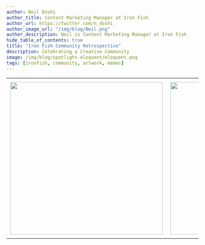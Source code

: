 ```yaml
---
author: Neil Doshi
author_title: Content Marketing Manager at Iron Fish
author_url: https://twitter.com/n_doshi_
author_image_url: "/img/blog/Neil.png"
author_description: Neil is Content Marketing Manager at Iron Fish
hide_table_of_contents: true
title: "Iron Fish Community Retrospective"
description: Celebrating a Creative Community
image: /img/blog/spotlight-eloquent/eloquent.png
tags: [ironfish, community, artwork, memes]
---
```



<div id="image-table">
    <table>
	    <tr>
    	    <td style="padding:10px">
        	    <img src="/img/blog/community-retrospective/Mary75.png" width="400"/>
      	    </td>
            <td style="padding:10px">
            	<img src="/img/blog/community-retrospective/shelest_artem-78-7-2022.png" width="400"/>
            </td>
        </tr>
    </table>
</div>

